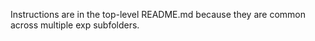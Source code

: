 Instructions are in the top-level README.md because they
are common across multiple exp subfolders.
